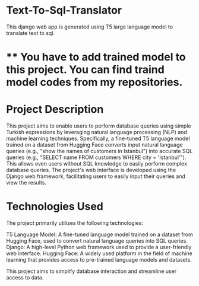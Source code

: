 # Text-To-Sql-Translator
 This django web app is generated using T5 large language model to translate text to sql.
 # ** You have to add trained model to this project. You can find traind model codes from my repositories.

# Project Description
This project aims to enable users to perform database queries using simple Turkish expressions by leveraging natural language processing (NLP) and machine learning techniques. Specifically, a fine-tuned T5 language model trained on a dataset from Hugging Face converts input natural language queries (e.g., "show the names of customers in Istanbul") into accurate SQL queries (e.g., "SELECT name FROM customers WHERE city = 'Istanbul'"). This allows even users without SQL knowledge to easily perform complex database queries. The project's web interface is developed using the Django web framework, facilitating users to easily input their queries and view the results.

# Technologies Used
The project primarily utilizes the following technologies:

T5 Language Model: A fine-tuned language model trained on a dataset from Hugging Face, used to convert natural language queries into SQL queries.
Django: A high-level Python web framework used to provide a user-friendly web interface.
Hugging Face: A widely used platform in the field of machine learning that provides access to pre-trained language models and datasets.

This project aims to simplify database interaction and streamline user access to data.
